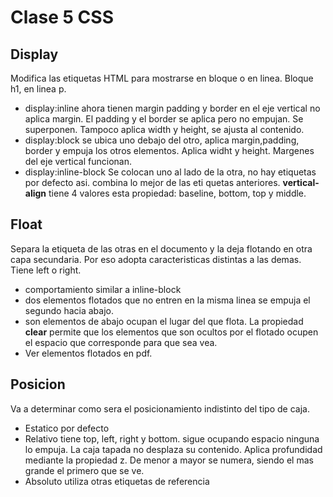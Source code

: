 # Clase 5 CSS
## Display
Modifica las etiquetas HTML para mostrarse en bloque o en linea. Bloque h1, en linea p.
* display:inline ahora tienen margin padding y border en el eje vertical no aplica margin. El padding y el border se 
aplica pero no empujan. Se superponen. Tampoco aplica width y height, se ajusta al contenido.
* display:block se ubica uno debajo del otro, aplica margin,padding, border y empuja los otros elementos. Aplica widht 
y height. Margenes del eje vertical funcionan.
* display:inline-block Se colocan uno al lado de la otra, no hay etiquetas por defecto asi. combina lo mejor de las eti
quetas anteriores. 
**vertical-align**
tiene 4 valores esta propiedad: baseline, bottom, top y middle.

## Float
Separa la etiqueta de las otras en el documento y la deja flotando en otra capa secundaria. Por eso adopta 
caracteristicas distintas a las demas. Tiene left o right.
* comportamiento similar a inline-block
* dos elementos flotados que no entren en la misma linea se empuja el segundo hacia abajo.
* son elementos de abajo ocupan el lugar del que flota.
La propiedad **clear** permite que los elementos que son ocultos por el flotado ocupen el espacio que corresponde para 
que sea vea.
* Ver elementos flotados en pdf.

## Posicion
Va a determinar como sera el posicionamiento indistinto del tipo de caja. 
* Estatico por defecto
* Relativo tiene top, left, right y bottom. sigue ocupando espacio ninguna lo empuja. La caja tapada no desplaza su 
contenido. Aplica profundidad mediante la propiedad z. De menor a mayor se numera, siendo el mas grande el primero que 
se ve.
* Absoluto utiliza otras etiquetas de referencia








